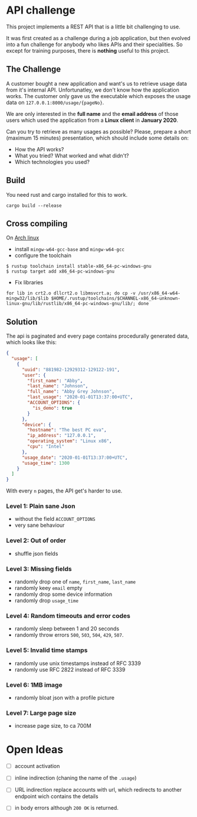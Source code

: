 # API challenge
This project implements a REST API that is a little bit challenging to use. 

It was first created as a challenge during a job application, but then evolved into a fun challenge for anybody who likes APIs and their specialities. 
So except for training purposes, there is **nothing** useful to this project. 

## The Challenge
A customer bought a new application and want's us to retrieve usage data 
from it's internal API. Unfortunatley, we don't know how the application works. 
The customer only gave us the executable which exposes the usage data 
on `127.0.0.1:8000/usage/{pageNo}`.

We are only interested in the __full name__ and the __email address__ of those users 
which used the application from a __Linux client__ in __January 2020__.

Can you try to retrieve as many usages as possible? Please, prepare a short (maximum 15 minutes) 
presentation, which should include some details on:

- How the API works?
- What you tried? What worked and what didn't?
- Which technologies you used?

## Build
You need rust and cargo installed for this to work. 

```
cargo build --release
```

## Cross compiling
On [Arch linux](https://wiki.archlinux.org/index.php/rust#Cross_compiling)
- install `mingw-w64-gcc-base` and `mingw-w64-gcc`
- configure the toolchain
```
$ rustup toolchain install stable-x86_64-pc-windows-gnu
$ rustup target add x86_64-pc-windows-gnu
```
- Fix libraries 
```
for lib in crt2.o dllcrt2.o libmsvcrt.a; do cp -v /usr/x86_64-w64-mingw32/lib/$lib $HOME/.rustup/toolchains/$CHANNEL-x86_64-unknown-linux-gnu/lib/rustlib/x86_64-pc-windows-gnu/lib/; done
```

## Solution
The api is paginated and every page contains procedurally generated 
data, which looks like this:

```json
{
  "usage": [
    {
      "uuid": "881982-12929312-129122-191",
      "user": {
        "first_name": "Abby",
        "last_name": "Johnson",
        "full_name": "Abby Grey Johnson",
        "last_usage": "2020-01-01T13:37:00+UTC",
        "ACCOUNT_OPTIONS": {
          "is_demo": true
        }
      },
      "device": {
        "hostname": "The best PC eva",
        "ip_address": "127.0.0.1",
        "operating_system": "Linux x86",
        "cpu": "Intel"
      },
      "usage_date": "2020-01-01T13:37:00+UTC",
      "usage_time": 1300
    }
  ]
}
```

With every `n` pages, the API get's harder to use.

### Level 1: Plain sane Json
- without the field `ACCOUNT_OPTIONS`
- very sane behaviour

### Level 2: Out of order
- shuffle json fields

### Level 3: Missing fields
- randomly drop one of `name`, `first_name`, `last_name`
- randomly keey `email` empty
- randomly drop some device information
- randomly drop `usage_time`

### Level 4: Random timeouts and error codes
- randomly sleep between 1 and 20 seconds
- randomly throw errors `500`, `503`, `504`, `429`, `507`. 

### Level 5: Invalid time stamps
- randomly use unix timestamps instead of RFC 3339
- randomly use RFC 2822 instead of RFC 3339

### Level 6: 1MB image
- randomly bloat json with a profile picture

### Level 7: Large page size
- increase page size, to ca 700M

# Open Ideas
- [ ] account activation
- [ ] inline indirection (chaning the name of the `.usage`)
- [ ] URL indirection replace accounts with url, which redirects to another endpoint wich contains the details
- [ ] in body errors although `200 OK` is returned. 

